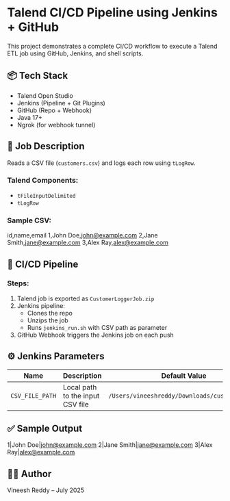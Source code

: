 # Talend CI/CD Pipeline using Jenkins + GitHub

This project demonstrates a complete CI/CD workflow to execute a Talend ETL job using GitHub, Jenkins, and shell scripts.

## 📦 Tech Stack
- Talend Open Studio
- Jenkins (Pipeline + Git Plugins)
- GitHub (Repo + Webhook)
- Java 17+
- Ngrok (for webhook tunnel)

## 📄 Job Description
Reads a CSV file (`customers.csv`) and logs each row using `tLogRow`.

### Talend Components:
- `tFileInputDelimited`
- `tLogRow`

### Sample CSV:
id,name,email
1,John Doe,john@example.com
2,Jane Smith,jane@example.com
3,Alex Ray,alex@example.com


## 🔁 CI/CD Pipeline

### Steps:
1. Talend job is exported as `CustomerLoggerJob.zip`
2. Jenkins pipeline:
    - Clones the repo
    - Unzips the job
    - Runs `jenkins_run.sh` with CSV path as parameter
3. GitHub Webhook triggers the Jenkins job on each push

## ⚙️ Jenkins Parameters

| Name            | Description                        | Default Value                                     |
|-----------------|------------------------------------|--------------------------------------------------|
| `CSV_FILE_PATH` | Local path to the input CSV file   | `/Users/vineeshreddy/Downloads/customers.csv`   |

## ✅ Sample Output
1|John Doe|john@example.com
2|Jane Smith|jane@example.com
3|Alex Ray|alex@example.com

## 👨‍💻 Author
Vineesh Reddy – July 2025
